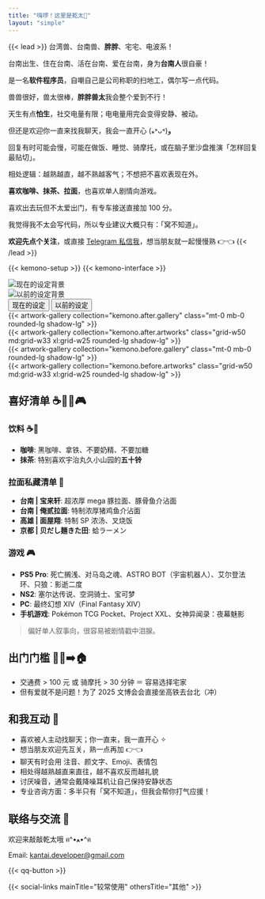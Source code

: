 ```yaml
---
title: "嗨啰！这里是乾太🦊"
layout: "simple"
---
```


{{< lead >}}
台湾兽、台南兽、**胖胖**、宅宅、电波系！

台南出生、住在台南、活在台南、爱在台南，身为**台南人**很自豪！

是一名**软件程序员**，自嘲自己是公司称职的扫地工，偶尔写一点代码。

兽兽很好，兽太很棒，**胖胖兽太**我会整个爱到不行！

天生有点**怕生**，社交电量有限；电电量用完会变得安静、被动。

但还是欢迎你一直来找我聊天，我会一直开心 (⁎˃ᴗ˂)و

回复有时可能会慢，可能在做饭、睡觉、骑摩托，或在脑子里沙盘推演「怎样回复最贴切」。

相处逻辑：越熟越直，越不熟越客气；不想把不喜欢表现在外。

**喜欢咖啡、抹茶、拉面**，也喜欢单人剧情向游戏。

喜欢出去玩但不太爱出门，有专车接送直接加 100 分。

我觉得我不太会写代码，所以专业建议大概只有：「窝不知道」。

**欢迎先点个关注**，或直接 [Telegram 私信我](https://t.me/KantaiDeveloper)，想当朋友就一起慢慢熟 👉👈
{{< /lead >}}

{{< kemono-setup >}}
{{< kemono-interface >}}

<div class="kemono-container">
  <!-- 背景圖片容器 -->
  <div id="background-after" class="kemono-background active">
    <img id="background-img-after" alt="现在的设定背景">
  </div>
  <div id="background-before" class="kemono-background">
    <img id="background-img-before" alt="以前的设定背景">
  </div>

  <!-- Tab 切換按鈕 -->
  <div class="kemono-tabs">
    <button class="kemono-tab active" data-tab="after">现在的设定</button>
    <button class="kemono-tab" data-tab="before">以前的设定</button>
  </div>

  <!-- Tab 內容 -->
  <div id="tab-after" class="kemono-tab-content active">
    <div class="p-6 border-2 border-neutral-200 dark:border-neutral-700 rounded-lg background-white/90 dark:background-gray-800/90 backdrop-blur">
      <div class="flex flex-col md:flex-row gap-8 mb-6">
        {{< artwork-gallery collection="kemono.after.gallery" class="mt-0 mb-0 rounded-lg shadow-lg" >}}
      </div>
      {{< artwork-gallery collection="kemono.after.artworks" class="grid-w50 md:grid-w33 xl:grid-w25 rounded-lg shadow-lg" >}}
    </div>
  </div>

  <div id="tab-before" class="kemono-tab-content">
    <div class="p-6 border-2 border-neutral-200 dark:border-neutral-700 rounded-lg background-white/90 dark:background-gray-800/90 backdrop-blur">
      <div class="flex flex-col md:flex-row gap-8 mb-6">
        {{< artwork-gallery collection="kemono.before.gallery" class="mt-0 mb-0 rounded-lg shadow-lg" >}}
      </div>
      {{< artwork-gallery collection="kemono.before.artworks" class="grid-w50 md:grid-w33 xl:grid-w25 rounded-lg shadow-lg" >}}
    </div>
  </div>
</div>

## 喜好清单 ☕🍵🍜🎮

### 饮料 ☕🍵
- **咖啡**: 黑咖啡、拿铁、不要奶精、不要加糖
- **抹茶**: 特别喜欢宇治丸久小山园的**五十铃**

### 拉面私藏清单 🍜
- **台南 | 宝来轩**: 超浓厚 mega 豚拉面、豚骨鱼介沾面
- **台南 | 俺贰拉面**: 特制浓厚猪鸡鱼介沾面
- **高雄 | 面屋翔**: 特制 SP 浓汤、叉烧饭
- **京都 | 贝だし麺きた田**: 蛤ラーメン

### 游戏 🎮
- **PS5 Pro**: 死亡搁浅、对马岛之魂、ASTRO BOT（宇宙机器人）、艾尔登法环、只狼：影逝二度
- **NS2**: 塞尔达传说、空洞骑士、宝可梦
- **PC**: 最终幻想 XIV（Final Fantasy XIV）
- **手机游戏**: Pokémon TCG Pocket、Project XXL、女神异闻录：夜幕魅影
> 偏好单人叙事向，很容易被剧情戳中泪腺。

## 出门门槛 🚶‍♂️➡️🏠
- 交通费 > 100 元 或 骑摩托 > 30 分钟 ＝ 容易选择宅家
- 但有爱就不是问题！为了 2025 文博会会直接坐高铁去台北（冲）

## 和我互动 💬
- 喜欢被人主动找聊天；你一直来，我一直开心 ✧
- 想当朋友欢迎先互关，熟一点再加 👉👈
- 聊天有时会用 注音、颜文字、Emoji、表情包
- 相处得越熟越直来直往，越不喜欢反而越礼貌
- 讨厌噪音，通常会戴降噪耳机让自己保持安静状态
- 专业咨询方面：多半只有「窝不知道」，但我会帮你打气应援！

## 联络与交流 📮

欢迎来敲敲乾太哦 ฅ^•ﻌ•^ฅ

Email: kantai.developer@gmail.com

{{< qq-button >}}

{{< social-links mainTitle="较常使用" othersTitle="其他" >}}
